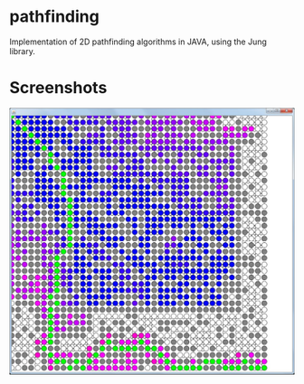 # pathfinding
Implementation of 2D pathfinding algorithms in JAVA, using the Jung library.

# Screenshots
![screenshot](https://github.com/XavierDuthil/pathfinding/raw/master/img/screenshot.jpg)
